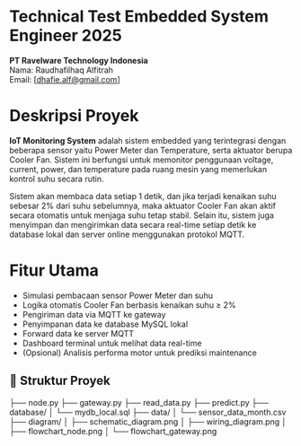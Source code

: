 # Technical Test Embedded System Engineer 2025
**PT Ravelware Technology Indonesia**  
Nama: Raudhafilhaq Alfitrah  
Email: [dhafie.alf@gmail.com]  

# Deskripsi Proyek

**IoT Monitoring System** adalah sistem embedded yang terintegrasi dengan beberapa sensor yaitu Power Meter dan Temperature, serta aktuator berupa Cooler Fan. Sistem ini berfungsi untuk memonitor penggunaan voltage, current, power, dan temperature pada ruang mesin yang memerlukan kontrol suhu secara rutin.

Sistem akan membaca data setiap 1 detik, dan jika terjadi kenaikan suhu sebesar 2% dari suhu sebelumnya, maka aktuator Cooler Fan akan aktif secara otomatis untuk menjaga suhu tetap stabil. Selain itu, sistem juga menyimpan dan mengirimkan data secara real-time setiap detik ke database lokal dan server online menggunakan protokol MQTT.

# Fitur Utama

- Simulasi pembacaan sensor Power Meter dan suhu
- Logika otomatis Cooler Fan berbasis kenaikan suhu ≥ 2%
- Pengiriman data via MQTT ke gateway
- Penyimpanan data ke database MySQL lokal
- Forward data ke server MQTT 
- Dashboard terminal untuk melihat data real-time
- (Opsional) Analisis performa motor untuk prediksi maintenance

## 📂 Struktur Proyek

├── node.py 
├── gateway.py 
├── read_data.py 
├── predict.py 
├── database/
│ └── mydb_local.sql 
├── data/
│ └── sensor_data_month.csv
├── diagram/
│ ├── schematic_diagram.png
│ ├── wiring_diagram.png
│ ├── flowchart_node.png
│ └── flowchart_gateway.png
